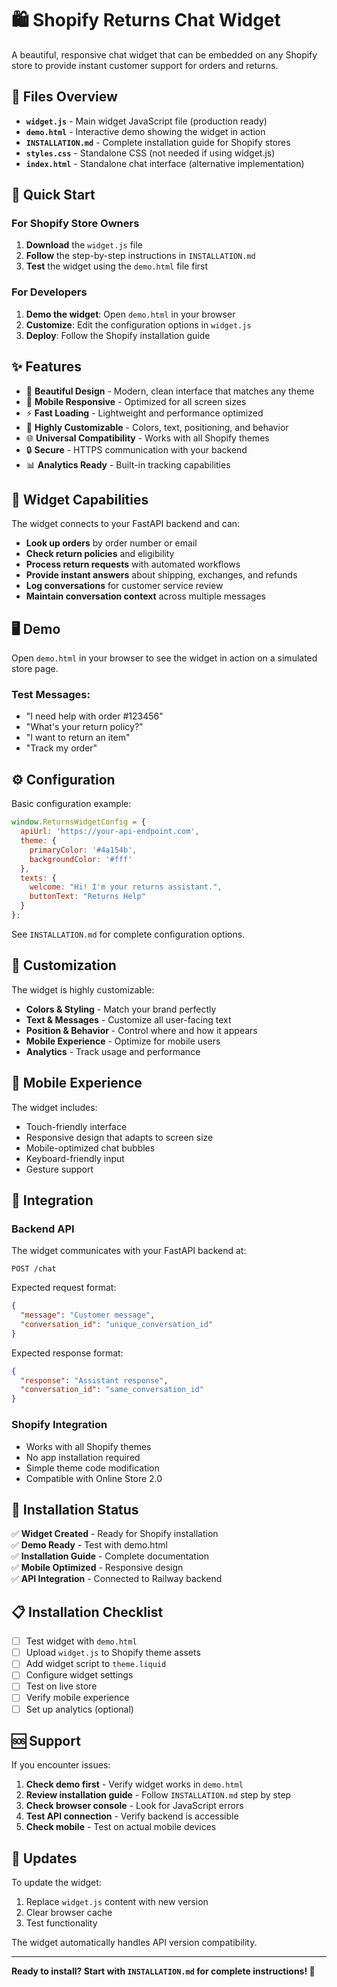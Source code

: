 # 🛍️ Shopify Returns Chat Widget

A beautiful, responsive chat widget that can be embedded on any Shopify store to provide instant customer support for orders and returns.

## 📁 Files Overview

- **`widget.js`** - Main widget JavaScript file (production ready)
- **`demo.html`** - Interactive demo showing the widget in action
- **`INSTALLATION.md`** - Complete installation guide for Shopify stores
- **`styles.css`** - Standalone CSS (not needed if using widget.js)
- **`index.html`** - Standalone chat interface (alternative implementation)

## 🚀 Quick Start

### For Shopify Store Owners

1. **Download** the `widget.js` file
2. **Follow** the step-by-step instructions in `INSTALLATION.md`
3. **Test** the widget using the `demo.html` file first

### For Developers

1. **Demo the widget**: Open `demo.html` in your browser
2. **Customize**: Edit the configuration options in `widget.js`
3. **Deploy**: Follow the Shopify installation guide

## ✨ Features

- 🎨 **Beautiful Design** - Modern, clean interface that matches any theme
- 📱 **Mobile Responsive** - Optimized for all screen sizes
- ⚡ **Fast Loading** - Lightweight and performance optimized
- 🔧 **Highly Customizable** - Colors, text, positioning, and behavior
- 🌐 **Universal Compatibility** - Works with all Shopify themes
- 🔒 **Secure** - HTTPS communication with your backend
- 📊 **Analytics Ready** - Built-in tracking capabilities

## 🎯 Widget Capabilities

The widget connects to your FastAPI backend and can:

- **Look up orders** by order number or email
- **Check return policies** and eligibility  
- **Process return requests** with automated workflows
- **Provide instant answers** about shipping, exchanges, and refunds
- **Log conversations** for customer service review
- **Maintain conversation context** across multiple messages

## 🖥️ Demo

Open `demo.html` in your browser to see the widget in action on a simulated store page.

### Test Messages:
- "I need help with order #123456"
- "What's your return policy?"
- "I want to return an item" 
- "Track my order"

## ⚙️ Configuration

Basic configuration example:

```javascript
window.ReturnsWidgetConfig = {
  apiUrl: 'https://your-api-endpoint.com',
  theme: {
    primaryColor: '#4a154b',
    backgroundColor: '#fff'
  },
  texts: {
    welcome: "Hi! I'm your returns assistant.",
    buttonText: "Returns Help"
  }
};
```

See `INSTALLATION.md` for complete configuration options.

## 🔧 Customization

The widget is highly customizable:

- **Colors & Styling** - Match your brand perfectly
- **Text & Messages** - Customize all user-facing text
- **Position & Behavior** - Control where and how it appears
- **Mobile Experience** - Optimize for mobile users
- **Analytics** - Track usage and performance

## 📱 Mobile Experience

The widget includes:
- Touch-friendly interface
- Responsive design that adapts to screen size
- Mobile-optimized chat bubbles
- Keyboard-friendly input
- Gesture support

## 🔗 Integration

### Backend API
The widget communicates with your FastAPI backend at:
```
POST /chat
```

Expected request format:
```json
{
  "message": "Customer message",
  "conversation_id": "unique_conversation_id"
}
```

Expected response format:
```json
{
  "response": "Assistant response",
  "conversation_id": "same_conversation_id"
}
```

### Shopify Integration
- Works with all Shopify themes
- No app installation required
- Simple theme code modification
- Compatible with Online Store 2.0

## 🚦 Installation Status

✅ **Widget Created** - Ready for Shopify installation  
✅ **Demo Ready** - Test with demo.html  
✅ **Installation Guide** - Complete documentation  
✅ **Mobile Optimized** - Responsive design  
✅ **API Integration** - Connected to Railway backend  

## 📋 Installation Checklist

- [ ] Test widget with `demo.html`
- [ ] Upload `widget.js` to Shopify theme assets
- [ ] Add widget script to `theme.liquid`
- [ ] Configure widget settings
- [ ] Test on live store
- [ ] Verify mobile experience
- [ ] Set up analytics (optional)

## 🆘 Support

If you encounter issues:

1. **Check demo first** - Verify widget works in `demo.html`
2. **Review installation guide** - Follow `INSTALLATION.md` step by step
3. **Check browser console** - Look for JavaScript errors
4. **Test API connection** - Verify backend is accessible
5. **Check mobile** - Test on actual mobile devices

## 🔄 Updates

To update the widget:
1. Replace `widget.js` content with new version
2. Clear browser cache
3. Test functionality

The widget automatically handles API version compatibility.

---

**Ready to install? Start with `INSTALLATION.md` for complete instructions! 🚀** 